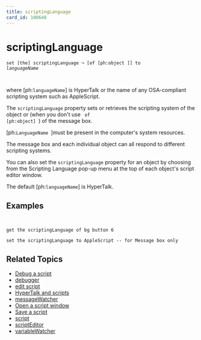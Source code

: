 ```yaml
---
title: scriptingLanguage
card_id: 100648
---
```


# scriptingLanguage

 <code>set [the] scriptingLanguage ¬      [of [ph:object ]] to <i>languageName

</code></i>where [ph:<code>languageName</code>]  is HyperTalk or the name of any OSA-compliant  scripting system such as AppleScript.

The <code>scriptingLanguage</code> property sets or retrieves  the scripting system of the object or (when you don't use <code> of [ph:object] </code>) of the message box. 

[ph:<code>LanguageName </code>]must be present in the computer's system resources. 

 The message box and each individual object can all respond to different scripting systems.

You can also set the <code>scriptingLanguage</code> property for an object by choosing from the Scripting Language pop-up menu at the top of each object's script editor window.

The default [ph:<code>languageName</code>]  is HyperTalk. 


## Examples

```


get the scriptingLanguage of bg button 6

set the scriptingLanguage to AppleScript -- for Message box only
```

## Related Topics

* [Debug a script](/HyperTalkReference/editingscripts/Debug-a-script)
* [debugger](/HyperTalkReference/properties/debugger)
* [edit script](/HyperTalkReference/commands/edit-script)
* [HyperTalk and scripts](/HyperTalkReference/hypertalkbasics/HyperTalk-and-scripts)
* [messageWatcher](/HyperTalkReference/properties/messageWatcher)
* [Open a script window](/HyperTalkReference/editingscripts/Open-a-script-window)
* [Save a script](/HyperTalkReference/editingscripts/Save-a-script)
* [script](/HyperTalkReference/properties/script)
* [scriptEditor](/HyperTalkReference/properties/scriptEditor)
* [variableWatcher](/HyperTalkReference/properties/variableWatcher)
